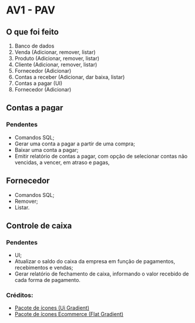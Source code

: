 # AV1 - PAV

## O que foi feito

01. Banco de dados
00. Venda (Adicionar, remover, listar)
00. Produto (Adicionar, remover, listar)
00. Cliente (Adicionar, remover, listar)
00. Fornecedor (Adicionar)
00. Contas a receber (Adicionar, dar baixa, listar)
00. Contas a pagar (UI) 
00. Fornecedor (Adicionar)

## Contas a pagar

### Pendentes
- Comandos SQL;
- Gerar uma conta a pagar a partir de uma compra;
- Baixar uma conta a pagar;
- Emitir relatório de contas a pagar, com opção de selecionar contas não vencidas, a vencer, em atraso e pagas,

## Fornecedor
- Comandos SQL;
- Remover;
- Listar.

## Controle de caixa

### Pendentes
- UI;
- Atualizar o saldo do caixa da empresa em função de pagamentos, recebimentos e vendas;
- Gerar relatório de fechamento de caixa, informando o valor recebido de cada forma de pagamento.


### Créditos:
- [Pacote de ícones (Ui Gradient)](https://www.flaticon.com/br/packs/ui-82?style_id=1259&family_id=333&group_id=621)
- [Pacote de ícones Ecommerce (Flat Gradient)](https://www.flaticon.com/br/packs/ecommerce-498)
